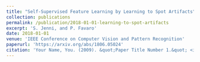 ```yaml
---
title: "Self-Supervised Feature Learning by Learning to Spot Artifacts"
collection: publications
permalink: /publication/2018-01-01-learning-to-spot-artifacts
excerpt: 'S. Jenni, and P. Favaro'
date: 2018-01-01
venue: 'IEEE Conference on Computer Vision and Pattern Recognition'
paperurl: 'https://arxiv.org/abs/1806.05024'
citation: 'Your Name, You. (2009). &quot;Paper Title Number 1.&quot; <i>Journal 1</i>. 1(1).'
---
```

